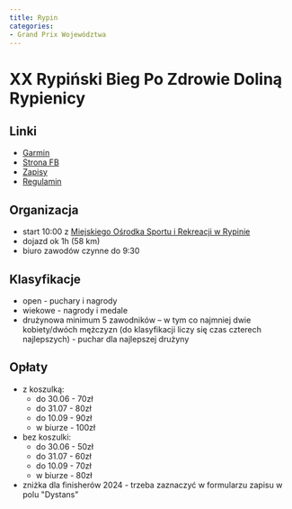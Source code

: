 ```yaml
---
title: Rypin
categories:
- Grand Prix Województwa
---
```


# XX Rypiński Bieg Po Zdrowie Doliną Rypienicy

## Linki

* [Garmin](https://connect.garmin.com/modern/event/0c3f758d-5b81-4c42-a1cd-3dcfb5ec660e)
* [Strona FB](https://www.facebook.com/events/1036815847873520)
* [Zapisy](https://elektronicznezapisy.pl/event/13325/strona.html)
* [Regulamin](https://elektronicznezapisy.pl/download/E7Q8O4l0B0C08197B487G0e4C1d2e0o5/open)

## Organizacja

* start 10:00 z [Miejskiego Ośrodka Sportu i Rekreacji w Rypinie](https://maps.app.goo.gl/MYKDkXyVX1b9ytMr8)
* dojazd ok 1h (58 km)
* biuro zawodów czynne do 9:30

## Klasyfikacje

* open - puchary i nagrody
* wiekowe - nagrody i medale
* drużynowa minimum 5 zawodników – w tym co najmniej dwie kobiety/dwóch mężczyzn
(do klasyfikacji liczy się czas czterech najlepszych) - puchar dla najlepszej drużyny

## Opłaty

* z koszulką:
    * do 30.06 - 70zł
    * do 31.07 - 80zł
    * do 10.09 - 90zł
    * w biurze - 100zł
* bez koszulki:
    * do 30.06 - 50zł
    * do 31.07 - 60zł
    * do 10.09 - 70zł
    * w biurze - 80zł
* zniżka dla finisherów 2024 - trzeba zaznaczyć w formularzu zapisu w polu "Dystans"
